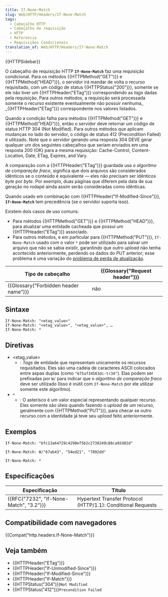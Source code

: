 ```yaml
---
title: If-None-Match
slug: Web/HTTP/Headers/If-None-Match
tags:
  - Cabeçalho HTTP
  - Cabeçalho de requisição
  - HTTP
  - Referencia
  - Requisições Condicionais
translation_of: Web/HTTP/Headers/If-None-Match
---
```

{{HTTPSidebar}}

O cabeçalho de requisição HTTP **`If-None-Match`** faz uma requisição condicional. Para os métodos {{HTTPMethod("GET")}} e {{HTTPMethod("HEAD")}}, o servidor irá mandar de volta o recurso requisitado, com um código de status {{HTTPStatus("200")}}, somente se ele não tiver um {{HTTPHeader("ETag")}} correspondendo as _tags_ dadas pela requisição. Para outros métodos, a requisição será processada somente o recurso existente eventualmente não possuir nenhuma\_ \_{{HTTPHeader("ETag")}} correspondente nos valores listados.

Quando a condição falha para métodos {{HTTPMethod("GET")}} e {{HTTPMethod("HEAD")}}, então o servidor deve retornar um código de status HTTP 304 (Not Modified). Para outros métodos que aplicam mudanças no lado do servidor, o código de status 412 (Precondition Failed) é utilizado. Note que o servidor gerando uma resposta 304 DEVE gerar qualquer um dos seguintes cabeçalhos que seriam enviados em uma resposta 200 (OK) para a mesma requisição: Cache-Control, Content-Location, Date, ETag, Expires, and Vary.

A comparação com a {{HTTPHeader("ETag")}} guardada usa o _algoritmo de comparação fraco_, significa que dois arquivos são considerados idênticos se o conteúdo é equivalente — eles não precisam ser idênticos _byte_ por _byte_. Por exemplo, duas páginas que diferem pela data de sua geração no rodapé ainda assim serão consideradas como idênticas.

Quando usado em combinação com {{HTTPHeader("If-Modified-Since")}}, **`If-None-Match`** tem precedência (se o servidor suporta isso).

Existem dois casos de uso comuns:

- Para métodos {{HTTPMethod("GET")}} e {{HTTPMethod("HEAD")}}, para atualizar uma entidade cacheada que possui um {{HTTPHeader("ETag")}} associado.
- Para outros métodos, e em particular para {{HTTPMethod("PUT")}}, `If-None-Match` usado com o valor `*` pode ser utilizado para salvar um arquivo que não se sabia existir, garantindo que outro _upload_ não tenha acontecido anteriormente, perdendo os dados do _PUT_ anterior; esse problema é uma variação do [problema de perda de atualização](https://www.w3.org/1999/04/Editing/#3.1).

| Tipo de cabeçalho                                | {{Glossary("Request header")}} |
| ------------------------------------------------ | ---------------------------------------- |
| {{Glossary("Forbidden header name")}} | não                                      |

## Sintaxe

    If-None-Match: "<etag_value>"
    If-None-Match: "<etag_value>", "<etag_value>", …
    If-None-Match: *

## Diretivas

- \<etag_value>
  - : _Tags_ de entidade que representam unicamente os recursos requisitados. Eles são uma cadeia de caracteres ASCII colocados entre aspas duplas (como `"675af34563dc-tr34"`). Elas podem ser prefixadas por `W/` para indicar que o _algoritmo de comparação fraco_ deve ser utilizado (Isso é inútil com `If-None-Match` por ele utilizar somente este algoritmo).
- `*`
  - : O asterísco é um valor especial representando qualquer recurso. Eles somente são úteis quando fazendo o _upload_ de um recurso, geralmente com {{HTTPMethod("PUT")}}, para checar se outro recurso com a identidade já teve seu _upload_ feito anteriormente.

## Exemplos

    If-None-Match: "bfc13a64729c4290ef5b2c2730249c88ca92d82d"

    If-None-Match: W/"67ab43", "54ed21", "7892dd"

    If-None-Match: *

## Especificações

| Especificação                                        | Título                                                       |
| ---------------------------------------------------- | ------------------------------------------------------------ |
| {{RFC("7232", "If-None-Match", "3.2")}} | Hypertext Transfer Protocol (HTTP/1.1): Conditional Requests |

## Compatibilidade com navegadores

{{Compat("http.headers.If-None-Match")}}

## Veja também

- {{HTTPHeader("ETag")}}
- {{HTTPHeader("If-Unmodified-Since")}}
- {{HTTPHeader("If-Modified-Since")}}
- {{HTTPHeader("If-Match")}}
- {{HTTPStatus("304")}}`Not Modified`
- {{HTTPStatus("412")}}`Precondition Failed`

